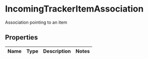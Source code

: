 

# IncomingTrackerItemAssociation

Association pointing to an item
## Properties

Name | Type | Description | Notes
------------ | ------------- | ------------- | -------------



